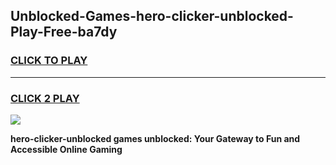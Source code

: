 
## Unblocked-Games-hero-clicker-unblocked-Play-Free-ba7dy
<h3>
<a href="https://premium76.site?title=hero-clicker-unblocked&ref=23A">CLICK TO PLAY</a></h3>
<hr>

<h3>
<a href="https://premium76.site?title=hero-clicker-unblocked&ref=23A">CLICK 2 PLAY</a>
  
</h3>

<a href="https://premium76.site?title=hero-clicker-unblocked&ref=23A"><img src="https://clearcache.store/games.png"></a>


**hero-clicker-unblocked games unblocked: Your Gateway to Fun and Accessible Online Gaming**
